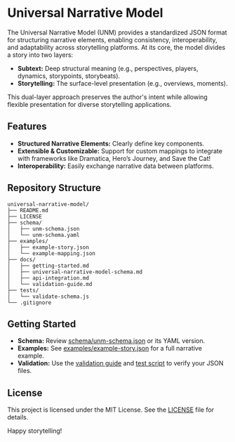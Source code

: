 # Universal Narrative Model

The Universal Narrative Model (UNM) provides a standardized JSON format for structuring narrative elements, enabling consistency, interoperability, and adaptability across storytelling platforms. At its core, the model divides a story into two layers:
- **Subtext:** Deep structural meaning (e.g., perspectives, players, dynamics, storypoints, storybeats).
- **Storytelling:** The surface-level presentation (e.g., overviews, moments).

This dual-layer approach preserves the author's intent while allowing flexible presentation for diverse storytelling applications.

## Features
- **Structured Narrative Elements:** Clearly define key components.
- **Extensible & Customizable:** Support for custom mappings to integrate with frameworks like Dramatica, Hero’s Journey, and Save the Cat!
- **Interoperability:** Easily exchange narrative data between platforms.

## Repository Structure
```
universal-narrative-model/
├── README.md
├── LICENSE
├── schema/
│   ├── unm-schema.json
│   └── unm-schema.yaml
├── examples/
│   ├── example-story.json
│   └── example-mapping.json
├── docs/
│   ├── getting-started.md
│   ├── universal-narrative-model-schema.md
│   ├── api-integration.md
│   └── validation-guide.md
├── tests/
│   └── validate-schema.js
└── .gitignore
```


## Getting Started
- **Schema:** Review [schema/unm-schema.json](schema/unm-schema.json) or its YAML version.
- **Examples:** See [examples/example-story.json](examples/example-story.json) for a full narrative example.
- **Validation:** Use the [validation guide](docs/validation-guide.md) and [test script](tests/validate-schema.js) to verify your JSON files.

## License
This project is licensed under the MIT License. See the [LICENSE](LICENSE) file for details.

Happy storytelling!
